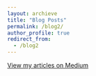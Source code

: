 ```yaml
---
layout: archieve
title: "Blog Posts"
permalink: /blog2/
author_profile: true
redirect_from:
  - /blog2
---
```


<!-- {% if page.header.overlay_color or page.header.overlay_image or page.header.image %}
  {% include page__hero.html %}
{% endif %}

{% if page.url != "/" and site.breadcrumbs %}
  {% unless paginator %}
    {% include breadcrumbs.html %}
  {% endunless %}
{% endif %}

<div id="main" role="main"> -->
<!-- {% include sidebar.html %} -->

  <!-- <div class="archive">
    {% unless page.header.overlay_color or page.header.overlay_image %}
      <h1 class="page__title">{{ page.title }}</h1>
    {% endunless %}
    {{ content }}
  </div>
</div> -->



[View my articles on Medium](https://medium.com/@sharonashferguson/)
